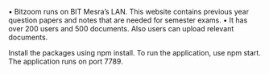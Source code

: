 • Bitzoom runs on BIT Mesra’s LAN. This website contains previous
year question papers and notes that are needed for semester exams.
• It has over 200 users and 500 documents. Also users can upload
relevant documents.


Install the packages using npm install.
To run the application, use npm start.
The application runs on port 7789. 
